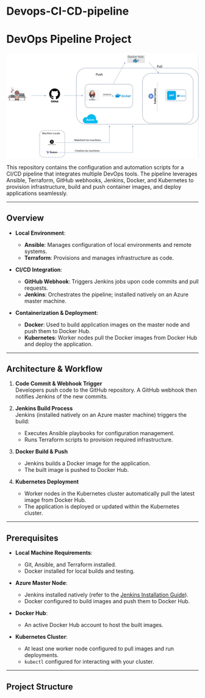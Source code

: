 # Devops-CI-CD-pipeline
# DevOps Pipeline Project


![DevOps Architecture](https://github.com/goldentrader/Devops-CI-CD-pipeline/blob/main/architecture.jpg?raw=true)

This repository contains the configuration and automation scripts for a CI/CD pipeline that integrates multiple DevOps tools. The pipeline leverages Ansible, Terraform, GitHub webhooks, Jenkins, Docker, and Kubernetes to provision infrastructure, build and push container images, and deploy applications seamlessly.

---

## Overview

- **Local Environment**:  
  - **Ansible**: Manages configuration of local environments and remote systems.  
  - **Terraform**: Provisions and manages infrastructure as code.

- **CI/CD Integration**:  
  - **GitHub Webhook**: Triggers Jenkins jobs upon code commits and pull requests.  
  - **Jenkins**: Orchestrates the pipeline; installed natively on an Azure master machine.

- **Containerization & Deployment**:  
  - **Docker**: Used to build application images on the master node and push them to Docker Hub.  
  - **Kubernetes**: Worker nodes pull the Docker images from Docker Hub and deploy the application.

---

## Architecture & Workflow

1. **Code Commit & Webhook Trigger**  
   Developers push code to the GitHub repository. A GitHub webhook then notifies Jenkins of the new commits.

2. **Jenkins Build Process**  
   Jenkins (installed natively on an Azure master machine) triggers the build:
   - Executes Ansible playbooks for configuration management.
   - Runs Terraform scripts to provision required infrastructure.

3. **Docker Build & Push**  
   - Jenkins builds a Docker image for the application.
   - The built image is pushed to Docker Hub.

4. **Kubernetes Deployment**  
   - Worker nodes in the Kubernetes cluster automatically pull the latest image from Docker Hub.
   - The application is deployed or updated within the Kubernetes cluster.

---

## Prerequisites

- **Local Machine Requirements**:
  - Git, Ansible, and Terraform installed.
  - Docker installed for local builds and testing.

- **Azure Master Node**:
  - Jenkins installed natively (refer to the [Jenkins Installation Guide](https://www.jenkins.io/doc/book/installing/)).
  - Docker configured to build images and push them to Docker Hub.
  
- **Docker Hub**:
  - An active Docker Hub account to host the built images.

- **Kubernetes Cluster**:
  - At least one worker node configured to pull images and run deployments.
  - `kubectl` configured for interacting with your cluster.

---

## Project Structure

